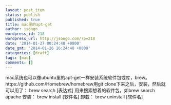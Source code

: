 ```yaml
---
layout: post_item
status: publish
published: true
title: mac里的apt-get
author: jsongo
wordpress_id: 218
wordpress_url: http://jsongo.com/?p=218
date: '2014-01-27 00:24:48 +0800'
date_gmt: '2014-01-26 16:24:48 +0800'
categories: [draft]
tags: [mac]
comments: []
---
```

mac系统也可以像ubuntu里的apt-get一样安装系统软件包或库，brew。 
https:&#47;&#47;github.com&#47;Homebrew&#47;homebrew用git clone下来之后，安装，然后就可以用了： 
brew search [表达式] 
用来搜索想着的软件包，如brew search apache 
安装： 
brew install [软件名] 
卸载： 
brew uninstall [软件名] 
